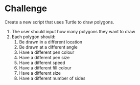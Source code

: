 # Challenge

Create a new script that uses Turtle to draw polygons.
1. The user should input how many polygons they want to draw
2. Each polygon should:
    1. Be drawn in a different location
    1. Be drawn at a different angle
    2. Have a different pen colour
    4. Have a different pen size
    5. Have a different speed
    6. Have a different fill colour
    7. Have a different size
    1. Have a different number of sides